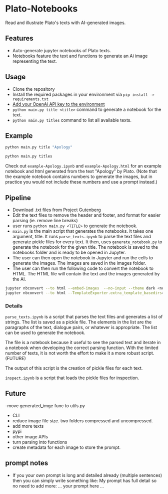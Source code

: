 # Plato-Notebooks

Read and illustrate Plato's texts with AI-generated images.

## Features

- Auto-generate jupyter notebooks of Plato texts.
- Notebooks feature the text and functions to generate an Ai image representing the text.

## Usage

- Clone the repository
- Install the required packages in your environment via `pip install -r requirements.txt`
- [Add your OpenAi API key to the environment](https://help.openai.com/en/articles/5112595-best-practices-for-api-key-safety)
- `python main.py title <title>` command to generate a notebook for the text.
- `python main.py titles` command to list all available texts.

## Example

```bash
python main.py title "Apology"
```

```bash
python main.py titles
```

Check out `example-Apology.ipynb` and `example-Apology.html` for an example notebook and html generated from the text "Apology" by Plato. (Note that the example notebook contains numbers to generate the images, but in practice you would not include these numbers and use a prompt instead.)

## Pipeline

- Download .txt files from Project Gutenberg
- Edit the text files to remove the header and footer, and format for easier parsing (ie. remove line breaks)
- user runs `python main.py <TITLE>` to generate the notebook.
- `main.py` is the main script that generates the notebooks. It takes one argument, title. It runs `parse_texts.ipynb` to parse the text files and generate pickle files for every text. It then, uses  `generate_notebook.py` to generate the notebook for the given title. The notebook is saved to the notebooks folder and is ready to be opened in Jupyter.
- The user can then open the notebook in Jupyter and run the cells to generate the images. The images are saved in the images folder.
- The user can then run the following code to convert the notebook to HTML. The HTML file will contain the text and the images generated by the AI.

```bash
jupyter nbconvert --to html --embed-images  --no-input --theme dark <notebook.ipynb>
jupyter nbconvert --to html --TemplateExporter.extra_template_basedirs=. --template=side_by_side_template  --embed-images --no-input --theme dark <notebook.ipynb> 
```

### Details

`parse_texts.ipynb` is a script that parses the text files and generates a list of strings. The list is saved as a pickle file. The elements in the list are the paragraphs of the text, dialogue pairs, or whatever is appropriate. The list can be used to generate the notebook.

The file is a notebook because it useful to see the parsed text and iterate in a notebook when developing the correct parsing function. With the limited number of texts, it is not worth the effort to make it a more robust script. (FUTURE)

The output of this script is the creation of pickle files for each text.

`inspect.ipynb` is a script that loads the pickle files for inspection.

## Future

-move generated_imge func to utils.py

- CLI
- reduce image file size. two folders compressed and uncompressed.
- add more texts
- pypi
- other image APIs
- turn parsing into functions
- create metadata for each image to store the prompt.

## prompt notes

- If you your own prompt is long and detailed already (multiple sentences) then you can simply write something like: My prompt has full detail so no need to add more: ... your prompt here ...
